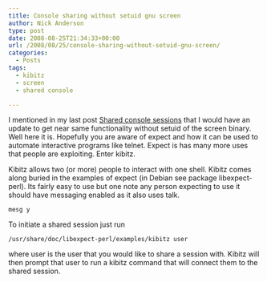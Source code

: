 ```yaml
---
title: Console sharing without setuid gnu screen
author: Nick Anderson
type: post
date: 2008-08-25T21:34:33+00:00
url: /2008/08/25/console-sharing-without-setuid-gnu-screen/
categories:
  - Posts
tags:
  - kibitz
  - screen
  - shared console

---
```

I mentioned in my last post [Shared console sessions][1] that I would have an update to get near same functionality without setuid of the screen binary. Well here it is. Hopefully you are aware of expect and how it can be used to automate interactive programs like telnet. Expect is has many more uses that people are exploiting. Enter kibitz. <!--more-->


  
Kibitz allows two (or more) people to interact with one shell. Kibitz comes along buried in the examples of expect (in Debian see package libexpect-perl). Its fairly easy to use but one note any person expecting to use it should have messaging enabled as it also uses talk.

`mesg y`

To initiate a shared session just run 

`/usr/share/doc/libexpect-perl/examples/kibitz user`

where user is the user that you would like to share a session with. Kibitz will then prompt that user to run a kibitz command that will connect them to the shared session.

 [1]: http://www.cmdln.org/2008/08/13/shared-console-sessions/